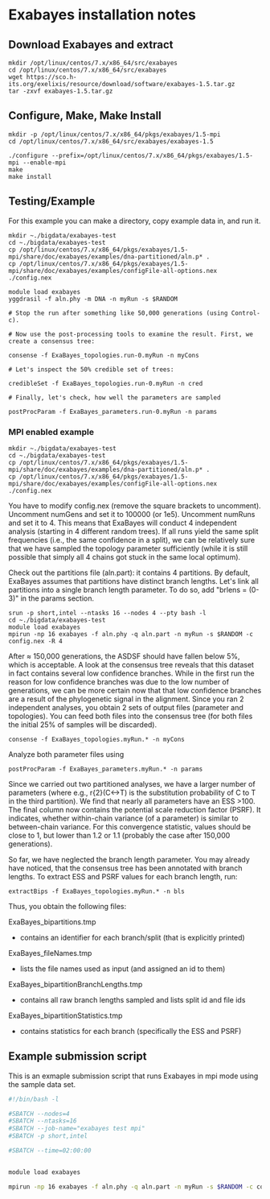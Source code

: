 # Exabayes installation notes

## Download Exabayes and extract

```
mkdir /opt/linux/centos/7.x/x86_64/src/exabayes
cd /opt/linux/centos/7.x/x86_64/src/exabayes
wget https://sco.h-its.org/exelixis/resource/download/software/exabayes-1.5.tar.gz
tar -zxvf exabayes-1.5.tar.gz
```

## Configure, Make, Make Install

```
mkdir -p /opt/linux/centos/7.x/x86_64/pkgs/exabayes/1.5-mpi
cd /opt/linux/centos/7.x/x86_64/src/exabayes/exabayes-1.5

./configure --prefix=/opt/linux/centos/7.x/x86_64/pkgs/exabayes/1.5-mpi --enable-mpi
make
make install
```

## Testing/Example

For this example you can make a directory, copy example data in, and run it.

```
mkdir ~./bigdata/exabayes-test
cd ~./bigdata/exabayes-test
cp /opt/linux/centos/7.x/x86_64/pkgs/exabayes/1.5-mpi/share/doc/exabayes/examples/dna-partitioned/aln.p* .
cp /opt/linux/centos/7.x/x86_64/pkgs/exabayes/1.5-mpi/share/doc/exabayes/examples/configFile-all-options.nex ./config.nex

module load exabayes
yggdrasil -f aln.phy -m DNA -n myRun -s $RANDOM

# Stop the run after something like 50,000 generations (using Control-c).

# Now use the post-processing tools to examine the result. First, we create a consensus tree:

consense -f ExaBayes_topologies.run-0.myRun -n myCons

# Let's inspect the 50% credible set of trees:

credibleSet -f ExaBayes_topologies.run-0.myRun -n cred

# Finally, let's check, how well the parameters are sampled

postProcParam -f ExaBayes_parameters.run-0.myRun -n params
```

### MPI enabled example

```
mkdir ~./bigdata/exabayes-test
cd ~./bigdata/exabayes-test
cp /opt/linux/centos/7.x/x86_64/pkgs/exabayes/1.5-mpi/share/doc/exabayes/examples/dna-partitioned/aln.p* .
cp /opt/linux/centos/7.x/x86_64/pkgs/exabayes/1.5-mpi/share/doc/exabayes/examples/configFile-all-options.nex ./config.nex
```

You have to modify config.nex (remove the square brackets to uncomment). Uncomment numGens and set it to 100000 (or 1e5). Uncomment numRuns and set it to 4. This means that ExaBayes will conduct 4 independent analysis (starting in 4 different random trees). If all runs yield the same split frequencies (i.e., the same confidence in a split), we can be relatively sure that we have sampled the topology parameter sufficiently (while it is still possible that simply all 4 chains got stuck in the same local optimum).

Check out the partitions file (aln.part): it contains 4 partitions. By default, ExaBayes assumes that partitions have distinct branch lengths. Let's link all partitions into a single branch length parameter. To do so, add "brlens = (0-3)" in the params section.

```
srun -p short,intel --ntasks 16 --nodes 4 --pty bash -l
cd ~./bigdata/exabayes-test
module load exabayes
mpirun -np 16 exabayes -f aln.phy -q aln.part -n myRun -s $RANDOM -c config.nex -R 4
```
After ≈ 150,000 generations, the ASDSF should have fallen below 5%, which is acceptable. A look at the consensus tree reveals that this dataset in fact contains several low confidence branches. While in the first run the reason for low confidence branches was due to the low number of generations, we can be more certain now that that low confidence branches are a result of the phylogenetic signal in the alignment. Since you ran 2 independent analyses, you obtain 2 sets of output files (parameter and topologies). You can feed both files into the consensus tree (for both files the initial 25% of samples will be discarded).

```
consense -f ExaBayes_topologies.myRun.* -n myCons
```

Analyze both parameter files using

```
postProcParam -f ExaBayes_parameters.myRun.* -n params
```

Since we carried out two partitioned analyses, we have a larger number of parameters (where e.g., r{2}(C<->T) is the substitution probability of C to T in the third partition). We find that nearly all parameters have an ESS >100. The final column now contains the potential scale reduction factor (PSRF). It indicates, whether within-chain variance (of a parameter) is similar to between-chain variance. For this convergence statistic, values should be close to 1, but lower than 1.2 or 1.1 (probably the case after 150,000 generations).

So far, we have neglected the branch length parameter. You may already have noticed, that the consensus tree has been annotated with branch lengths. To extract ESS and PSRF values for each branch length, run:

```
extractBips -f ExaBayes_topologies.myRun.* -n bls
```

Thus, you obtain the following files:

ExaBayes_bipartitions.tmp 
* contains an identifier for each branch/split (that is explicitly printed)

ExaBayes_fileNames.tmp 
* lists the file names used as input (and assigned an id to them)

ExaBayes_bipartitionBranchLengths.tmp 
* contains all raw branch lengths sampled and lists split id and file ids

ExaBayes_bipartitionStatistics.tmp 
* contains statistics for each branch (specifically the ESS and PSRF)


## Example submission script

This is an exmaple submission script that runs Exabayes in mpi mode using the sample data set.

```bash
#!/bin/bash -l

#SBATCH --nodes=4
#SBATCH --ntasks=16
#SBATCH --job-name="exabayes test mpi"
#SBATCH -p short,intel

#SBATCH --time=02:00:00


module load exabayes

mpirun -np 16 exabayes -f aln.phy -q aln.part -n myRun -s $RANDOM -c config.nex -R 4

```
